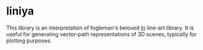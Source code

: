 # liniya

This library is an interpretation of fogleman's beloved
[ln](https://github.com/fogleman/ln) line-art library. It is useful
for generating vector-path representations of 3D scenes, typically for
plotting purposes.

